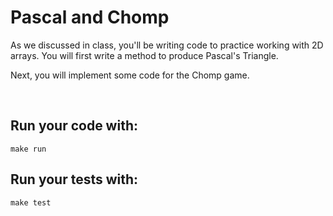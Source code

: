 # Pascal and Chomp

As we discussed in class, you'll be writing code to practice working with 2D arrays. You will first write a method to produce Pascal's Triangle. 

Next, you will implement some code for the Chomp game. 

<br />

## Run your code with:
```shell script
make run
```

## Run your tests with:
```shell script
make test
```